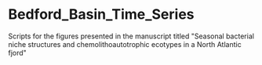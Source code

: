 # Bedford_Basin_Time_Series
Scripts for the figures presented in the manuscript titled "Seasonal bacterial niche structures and chemolithoautotrophic ecotypes in a North Atlantic fjord"
